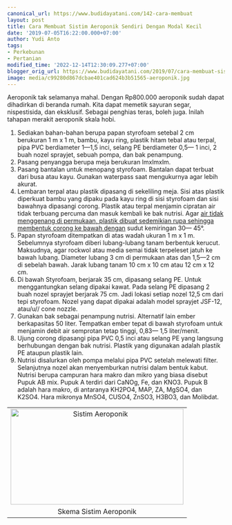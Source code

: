 ```yaml
---
canonical_url: https://www.budidayatani.com/142-cara-membuat
layout: post
title: Cara Membuat Sistim Aeroponik Sendiri Dengan Modal Kecil
date: '2019-07-05T16:22:00.000+07:00'
author: Yudi Anto
tags:
- Perkebunan
- Pertanian
modified_time: '2022-12-14T12:30:09.277+07:00'
blogger_orig_url: https://www.budidayatani.com/2019/07/cara-membuat-sistim-aeroponik-sendiri.html
image: media/c99280d867dcbae401cad624b3b51565-aeroponik.jpg
---
```

<p>Aeroponik tak selamanya mahal. Dengan Rp800.000 aeroponik sudah dapat dihadirkan di beranda rumah. Kita dapat memetik sayuran segar, nispestisida, dan eksklusif. Sebagai penghias teras, boleh juga. Inilah tahapan merakit aeroponik skala hobi.</p><ol><li>Sediakan bahan-bahan berupa papan styrofoam setebal 2 cm berukuran 1 m x 1 m, bambu, kayu ring, plastik hitam tebal atau terpal, pipa PVC berdiameter 1—1,5 inci, selang PE berdiameter 0,5— 1 inci, 2 buah nozel sprayjet, sebuah pompa, dan bak penampung.</li><li>Pasang penyangga berupa meja berukuran lmxlmxlm.</li><li>Pasang bantalan untuk menopang styrofoam. Bantalan dapat terbuat dari busa atau kayu. Gunakan waterpass saat mengukurnya agar lebih akurat.</li><li>Lembaran terpal atau plastik dipasang di sekeliling meja. Sisi atas plastik diperkuat bambu yang dipaku pada kayu ring di sisi styrofoam dan sisi bawahnya dipasangi corong. Plastik atau terpal menjamin cipratan air tidak terbuang percuma dan masuk kembali ke bak nutrisi. Agar <a href="https://www.budidayatani.com/2019/07/analisis-ternak-lobster-air-tawar.html" style="width: auto !important" data-wpil-post-to-="data-wpil-post-to-">air tidak menggenang di permukaan, plastik dibuat sedemikian rupa sehingga membentuk corong ke bawah dengan</a> sudut kemiringan 30— 45°.</li><li>Papan styrofoam ditempatkan di atas wadah ukuran 1 m x 1 m. Sebelumnya styrofoam diberi lubang-lubang tanam berbentuk kerucut. Maksudnya, agar rockwol atau media semai tidak terpeleset jatuh ke bawah lubang. Diameter lubang 3 cm di permukaan atas dan 1,5—2 cm di sebelah bawah. Jarak lubang tanam 10 cm x 10 cm atau 12 cm x 12 cm.</li><li>Di bawah Styrofoam, berjarak 35 cm, dipasang selang PE. Untuk menggantungkan selang dipakai kawat. Pada selang PE dipasang 2 buah nozel sprayjet berjarak 75 cm. Jadi lokasi setiap nozel 12,5 cm dari tepi styrofoam. Nozel yang dapat dipakai adalah model sprayjet JSF-12, atau/u// cone nozzle.</li><li>Gunakan bak sebagai penampung nutrisi. Alternatif lain ember berkapasitas 50 liter. Tempatkan ember tepat di bawah styrofoam untuk menjamin debit air semprotan tetap tinggi, 0,83— 1,5 liter/menit.</li><li>Ujung corong dipasangi pipa PVC 0,5 inci atau selang PE yang langsung berhubungan dengan bak nutrisi. Plastik yang digunakan adalah plastik PE ataupun plastik lain.</li><li>Nutrisi disalurkan oleh pompa melalui pipa PVC setelah melewati filter. Selanjutnya nozel akan menyemburkan nutrisi dalam bentuk kabut. Nutrisi berupa campuran hara makro dan mikro yang biasa disebut Pupuk AB mix. Pupuk A terdiri dari CaNOg, Fe, dan KNO3. Pupuk B adalah hara makro, di antaranya KH2PO4, MAP, ZA, MgSO4, dan K2SO4. Hara mikronya MnSO4, CUSO4, ZnSO3, H3BO3, dan Molibdat.</li></ol><table style="margin-left: auto;margin-right: auto;text-align: center" cellspacing="0" cellpadding="0" align="center"><tbody><tr><td style="text-align: center"><a style="margin-left: auto;margin-right: auto" href="https://i1.wp.com/1.bp.blogspot.com/-6XtjU45dLaM/XR8WcJhdCLI/AAAAAAAACxM/5omNksbjEW4NePZY33i7Oj7VNuRIReJWQCLcBGAs/s1600/aeroponik.jpg?ssl=1"><img loading="lazy" title="Sistim Aeroponik" src="https://i2.wp.com/1.bp.blogspot.com/-6XtjU45dLaM/XR8WcJhdCLI/AAAAAAAACxM/5omNksbjEW4NePZY33i7Oj7VNuRIReJWQCLcBGAs/s400/aeroponik.jpg?resize=400%2C222&amp;ssl=1" alt="Sistim Aeroponik" width="400" height="222" border="0" data-original-height="890" data-original-width="1600" data-recalc-dims="1" /></a></td></tr><tr><td style="text-align: center">Skema Sistim Aeroponik</td></tr></tbody></table>